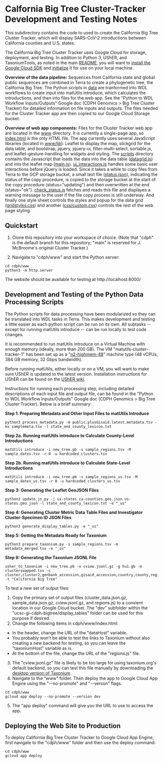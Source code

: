 # Calfornia Big Tree Cluster-Tracker Development and Testing Notes

This subdirectory contains the code to used to create the California Big Tree Cluster Tracker, which will display SARS-CoV-2 introductions between California counties and U.S. states. 

The California Big Tree Cluster Tracker uses Google Cloud for storage, deployment, and testing. In addition to Python 3, UShER, and TaxoniumTools, as noted in the main [README](../README.md), you will want to [install the Google Cloud SDK](https://cloud.google.com/sdk/docs/install) and [initialize](https://cloud.google.com/sdk/docs/initializing) it for use on your local machine.

**Overview of the data pipeline:** Sequences from California state and global public sequences are combined in Terra to create a phylogenetic tree, the California Big Tree. The Python scripts in [data](data) are tranformed into WDL workflows to create input into matUtils introduce, which calculates the introductions, and then into files for the web app. See the "Python to WDL Workflow Inputs/Outputs" Google doc (CDPH Genomics > Big Tree Cluster Tracker) for detailed information on file inputs and outputs. The files needed for the Cluster Tracker app are then copied to our Google Cloud Storage bucket.

**Overview of web app components:** Files for the Cluster Tracker web app are located in the [www](www) directory. It is currently a single-page app, so [index.html](www/index.html) is the only HTML file. The app currently uses several JavaScript libraries (located in [www/lib](www/lib)): Leaflet to display the map, slickgrid for the data table, and bootstrap, jquery, jquery-ui, filter-multi-select, sortable.js, and leaflet-gesture-handling for widgets and styling. The [scripts](www/scripts) directory contains the Javascript that loads the data into the data table ([datagrid.js](www/scripts/datagrid.js)) and into the leaflet map ([main.js](www/scripts/main.js)). [ui_interactions.js](www/scripts/ui_interactions.js) handles some basic user interactions before jQuery is loaded. Since it takes a while to copy files from Terra to the GCP storage bucket, a small text file ([status.json](data/status.json)), indicating the status of the copy procedure, is copied to the storage bucket at the start of the copy procedure (status="updating") and then overwritten at the end (status="ok"). [check_status.js](www/scripts/check_status.js) fetches and reads this file and displayes a warning message to the user if the file copy process is still underway. And finally one style sheet controls the styles and popup for the data grid ([gridstyles.css](www/css/gridstyles.css)) and another ([css/custom.css](www/css/custom.css)) controls the rest of the web page styling. 

## Quickstart

1. Clone this repository into your workspace of choice. (Note that "cdph" is the default branch for this repository; "main" is reserved for J. McBroome's original Cluster Tracker.)

2. Navigate to "cdph/www" and start the Python server:

```
cd cdph/www
python3 -m http.server
```

The website should be available for testing at http://localhost:8000/ 

## Development and Testing of the Python Data Processing Scripts

The Python scripts for data processing have been modularized so they can be translated into WDL tasks in Terra. This makes development and testing a little easier as each python script can be run on its own. All subtasks -- except for running matUtils introduce -- can be run locally to test code changes. 

It is recommended to run matUtils introduce on a Virtual Machine with enough memory (ideally, more than 200 GB). The VM "matutils-cluster-tracker-1" has been set up as a "[n2-highmem-48](https://cloud.google.com/compute/docs/general-purpose-machines#n2-high-mem)" machine type (48 vCPUs, 384 GB memory, 32 Gbps bandwidth).

Before running matUtils, either locally or on a VM, you will want to make sure UShER is updated to the latest version. Installation instructions for UShER can be found on the [UShER wiki](https://usher-wiki.readthedocs.io/en/latest/Installation.html).

Instructions for running each processing step, including detailed descriptions of each input file and output file, can be found in the "Python to WDL Workflow Inputs/Outputs" Google doc (CDPH Genomics > Big Tree Cluster Tracker). Below is a brief summary:

**Step 1. Preparing Metadata and Other Input Files to matUtils Introduce** 
```
python3 process_metadata.py -m public.plusGisaid.latest.metadata.tsv -mx samplemeta.tsv -l state_and_county_lexicon.txt
```
**Step 2a. Running matUtils introduce to Calculate County-Level Introductions**
```
matUtils introduce -i new_tree.pb -s sample_regions.tsv -M sample_dates.tsv -r 0 -u hardcoded_clusters.tsv
```
**Step 2b. Running matUtils introduce to Calculate State-Level Introductions**
```
matUtils introduce -i new_tree.pb -s sample_regions_us.tsv -M sample_dates_us.tsv -r 0 -u hardcoded_clusters_us.tsv
```
**Step 3: Generating the Leaflet GeoJSON Files**
```
python3 update_js.py -j us-states_ca-counties.geo.json us-states.geo.json -l state_and_county_lexicon.txt -e "_us"
```
**Step 4: Generating Cluster Metric Data Table Files and Investigator Cluster-Specimen ID JSON Files**
```
python3 generate_display_tables.py -e "_us"
```
**Step 5: Getting the Metadata Ready for Taxonium**
```
python3 prepare_taxonium.py -s sample_regions.tsv -m metadata_merged.tsv -e "_us"
```
**Step 6: Generating the Taxonium JSONL File**
```
usher_to_taxonium -i new_tree.pb -o cview.jsonl.gz -g hu1.gb -m clusterswapped.tsv -c cluster,cluster2,genbank_accession,gisaid_accession,country,county,region,region2,date,name,pango_lineage,nextstrain_clade,specimen_id,specimen_accession_number -t "California Big Tree"
```

To test a new set of output files:
1. Copy the primary set of output files (cluster_data.json.gz, sample_data.json.gz, cview.jsonl.gz, and regions.js) to a convient location in our Google Cloud bucket. The "dev" subfolder within the "ucsc-gi-cdph-bigtree/display_tables" folder can be used for this purpose if desired.
2. Change the following items in cdph/www/index.html:
  * In the header, change the URL of the "dataHost" variable.
  * You probably won't be able to test the links to Taxonium without also creating a new backend for testing, so you can leave the "taxoniumHost" variable as is.
  * At the bottom of the file, change the URL of the "regions.js" file.
3. The "cview.jsonl.gz" file is likely to be too large for using taxonium.org's default backend, so you can test this file manually by downloading the [desktop version of Taxonium](https://docs.taxonium.org/en/latest/app.html).
4. Navigate to the "www" folder. Then deploy the app to Google Cloud App Engine using the "--no-promote" and "--verson" flags.
```
cd cdph/www
gcloud app deploy --no-promote --version dev
```
5. The "app deploy" command will give you the URL to use to access the app.

## Deploying the Web Site to Production 

To deploy California Big Tree Cluster Tracker to Google Cloud App Engine, first navigate to the "cdph/www" folder and then use the deploy command:
```
cd cdph/www
gcloud app deploy
```
